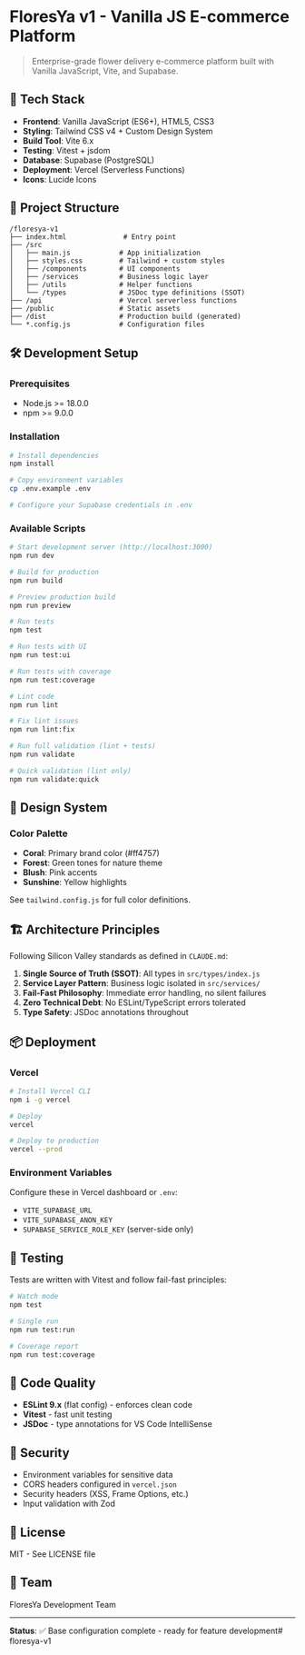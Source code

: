# FloresYa v1 - Vanilla JS E-commerce Platform

> Enterprise-grade flower delivery e-commerce platform built with Vanilla JavaScript, Vite, and Supabase.

## 🚀 Tech Stack

- **Frontend**: Vanilla JavaScript (ES6+), HTML5, CSS3
- **Styling**: Tailwind CSS v4 + Custom Design System
- **Build Tool**: Vite 6.x
- **Testing**: Vitest + jsdom
- **Database**: Supabase (PostgreSQL)
- **Deployment**: Vercel (Serverless Functions)
- **Icons**: Lucide Icons

## 📁 Project Structure

```
/floresya-v1
├── index.html              # Entry point
├── /src
│   ├── main.js            # App initialization
│   ├── styles.css         # Tailwind + custom styles
│   ├── /components        # UI components
│   ├── /services          # Business logic layer
│   ├── /utils             # Helper functions
│   └── /types             # JSDoc type definitions (SSOT)
├── /api                   # Vercel serverless functions
├── /public                # Static assets
├── /dist                  # Production build (generated)
└── *.config.js            # Configuration files
```

## 🛠️ Development Setup

### Prerequisites

- Node.js >= 18.0.0
- npm >= 9.0.0

### Installation

```bash
# Install dependencies
npm install

# Copy environment variables
cp .env.example .env

# Configure your Supabase credentials in .env
```

### Available Scripts

```bash
# Start development server (http://localhost:3000)
npm run dev

# Build for production
npm run build

# Preview production build
npm run preview

# Run tests
npm test

# Run tests with UI
npm run test:ui

# Run tests with coverage
npm run test:coverage

# Lint code
npm run lint

# Fix lint issues
npm run lint:fix

# Run full validation (lint + tests)
npm run validate

# Quick validation (lint only)
npm run validate:quick
```

## 🎨 Design System

### Color Palette

- **Coral**: Primary brand color (#ff4757)
- **Forest**: Green tones for nature theme
- **Blush**: Pink accents
- **Sunshine**: Yellow highlights

See `tailwind.config.js` for full color definitions.

## 🏗️ Architecture Principles

Following Silicon Valley standards as defined in `CLAUDE.md`:

1. **Single Source of Truth (SSOT)**: All types in `src/types/index.js`
2. **Service Layer Pattern**: Business logic isolated in `src/services/`
3. **Fail-Fast Philosophy**: Immediate error handling, no silent failures
4. **Zero Technical Debt**: No ESLint/TypeScript errors tolerated
5. **Type Safety**: JSDoc annotations throughout

## 📦 Deployment

### Vercel

```bash
# Install Vercel CLI
npm i -g vercel

# Deploy
vercel

# Deploy to production
vercel --prod
```

### Environment Variables

Configure these in Vercel dashboard or `.env`:

- `VITE_SUPABASE_URL`
- `VITE_SUPABASE_ANON_KEY`
- `SUPABASE_SERVICE_ROLE_KEY` (server-side only)

## 🧪 Testing

Tests are written with Vitest and follow fail-fast principles:

```bash
# Watch mode
npm test

# Single run
npm run test:run

# Coverage report
npm run test:coverage
```

## 📝 Code Quality

- **ESLint 9.x** (flat config) - enforces clean code
- **Vitest** - fast unit testing
- **JSDoc** - type annotations for VS Code IntelliSense

## 🔐 Security

- Environment variables for sensitive data
- CORS headers configured in `vercel.json`
- Security headers (XSS, Frame Options, etc.)
- Input validation with Zod

## 📄 License

MIT - See LICENSE file

## 👥 Team

FloresYa Development Team

---

**Status**: ✅ Base configuration complete - ready for feature development# floresya-v1
